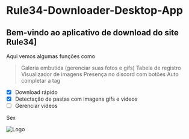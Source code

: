 # Rule34-Downloader-Desktop-App
## Bem-vindo ao aplicativo de download do site Rule34]

Aqui vemos algumas funções como

> Galeria embutida (gerenciar suas fotos e gifs)
> Tabela de registro
> Visualizador de imagens
> Presença no discord com botões
> Auto completar a tag

- [x] Download rápido
- [x] Detectação de pastas com imagens gifs e videos
- [ ] Gerenciar vídeos

[^note]:
  Sex

![Logo](https://rule34.xxx/images/header2.png)
